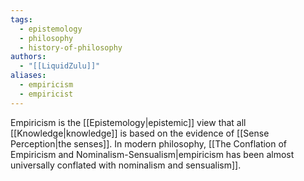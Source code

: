 ```yaml
---
tags:
  - epistemology
  - philosophy
  - history-of-philosophy
authors:
  - "[[LiquidZulu]]"
aliases:
  - empiricism
  - empiricist
---
```

Empiricism is the [[Epistemology|epistemic]] view that all [[Knowledge|knowledge]] is based on the evidence of [[Sense Perception|the senses]]. In modern philosophy, [[The Conflation of Empiricism and Nominalism-Sensualism|empiricism has been almost universally conflated with nominalism and sensualism]].